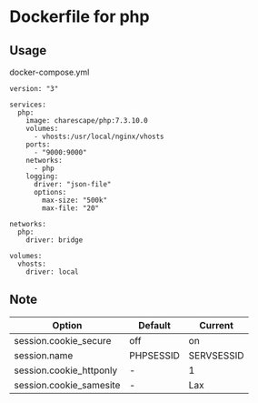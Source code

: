 # Dockerfile for php

Usage
-------------
docker-compose.yml

```
version: "3"

services:
  php:
    image: charescape/php:7.3.10.0
    volumes:
      - vhosts:/usr/local/nginx/vhosts
    ports:
      - "9000:9000"
    networks:
      - php
    logging:
      driver: "json-file"
      options:
        max-size: "500k"
        max-file: "20"

networks:
  php:
    driver: bridge

volumes:
  vhosts:
    driver: local
```

Note
-------------
| Option | Default | Current
| --- | --- | ---
| session.cookie_secure | off | on
| session.name | PHPSESSID | SERVSESSID
| session.cookie_httponly | - | 1
| session.cookie_samesite | - | Lax

